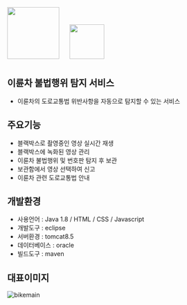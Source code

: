 <img src="https://user-images.githubusercontent.com/99172632/199641221-a0c2a2fa-72fb-41c2-966d-c715a7ddd7ca.png" width="120" height="120"/>
<img style="margin-left : 20px; margin-bottom : 10px" src="https://user-images.githubusercontent.com/99172632/199640347-761dfdb9-2978-4ff7-a3cd-4ce943895e5b.png" width="80" height="80"/>

## 이륜차 불법행위 탐지 서비스

- 이륜차의 도로교통법 위반사항을 자동으로 탐지할 수 있는 서비스

## 주요기능

- 블랙박스로 촬영중인 영상 실시간 재생
- 블랙박스에 녹화된 영상 관리
- 이륜차 불법행위 및 번호판 탐지 후 보관
- 보관함에서 영상 선택하여 신고
- 이륜차 관련 도로교통법 안내

## 개발환경

- 사용언어 : Java 1.8 / HTML / CSS / Javascript
- 개발도구 : eclipse
- 서버환경 : tomcat8.5
- 데이터베이스 : oracle
- 빌드도구 : maven

## 대표이미지

![bikemain](https://user-images.githubusercontent.com/99172632/199636396-28467fb9-8225-455a-b1e8-bae0e9ce156d.png)
